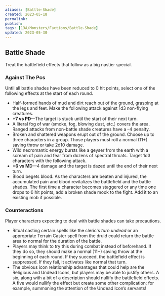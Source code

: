 ```yaml
---
aliases: [Battle-Shade]
created: 2023-05-18
permalink: 
publish: 
tags: [13A/Monsters/Factions/Battle-Shade]
updated: 2023-05-30
---
```


## Battle Shade

Treat the battlefield effects that follow as a big nastier special.

### Against The Pcs

Until all battle shades have been reduced to 0 hit points, select one of the following effects at the start of each round.

-   Half-formed hands of mud and dirt reach out of the ground, grasping at the legs and feet. Make the following attack against 1d3 non-flying creatures.
-   **+7 vs PD**—The target is stuck until the start of their next turn.
-   A literal fog of war (smoke, fog, blowing dust, etc.) covers the area. Ranged attacks from non-battle shade creatures have a –4 penalty.
-   Broken and shattered weapons erupt out of the ground. Choose up to three characters in a group. Those players must roll a normal (11+) saving throw or take 2d10 damage.
-   Wild necromantic energy bursts like a geyser from the earth with a scream of pain and fear from dozens of spectral throats. Target 1d3 characters with the following attack.
-   **+6 vs MD**—4 damage and the target is dazed until the end of their next turn.
-   Blood begets blood. As the characters are beaten and injured, the accumulated pain and blood revitalizes the battlefield and the battle shades. The first time a character becomes staggered or any time one drops to 0 hit points, add a broken shade mook to the fight. Add it to an existing mob if possible.

### Counteractions

Player characters expecting to deal with battle shades can take precautions.

-   Ritual casting certain spells like the cleric's *turn undead* or an appropriate Terrain Caster spell from the druid could return the battle area to normal for the duration of the battle.
-   Players may think to try this during combat instead of beforehand. If they do so, they should make a normal (11+) saving throw at the beginning of each round. If they succeed, the battlefield effect is suppressed. If they fail, it activates like normal that turn.
-   The obvious icon relationship advantages that could help are the Religious and Undead Icons, but players may be able to justify others. A six, along with a bit of a description should nullify the battlefield effects. A five would nullify the effect but create some other complication; for example, summoning the attention of the Undead Icon’s servants!